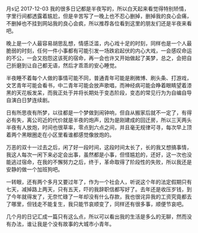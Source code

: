 月s记
2017-12-03
我的很多日记都是半夜写的，所以白天起来看觉得特别矫情，字里行间都透露着尴尬，但是辛苦写了一晚上也不忍心删掉，删掉我的良心会痛，不删掉也不挂到网站我的良心会疯，所以推荐各位看到这里的朋友们还是半夜来看吧。


晚上是一个人最容易胡思乱想，情感泛滥，内心戏十足的时刻，同样也是一个人最脆弱的时刻，任何一件小事都有可能引发一场跌宕起伏的内心大戏，一会感叹命运的不公，一会又抱怨这该死的宿命，再一会也许又开始做起了美梦，总之，会把自己折磨到让自己都无语，然后才乖乖的安心睡觉。


半夜睡不着每个人做的事情可能不同，普通青年可能是刷微博、刷头条、打游戏，文艺青年可能会看书，中二青年可能会放声歌唱，而神经病可能会睁着眼睛望着漆黑的天花板发呆，而我正处于并将长期处于变态阶段，变态的常见行为为自编自导自演白日梦连续剧。


日有所思夜有所梦，以往都是一个梦做到闹钟响，但自从搬家后就不一定了，有得必有失，离公司近的代价就是半夜的炮声，因为是刚建成的回迁房，所以三天两头半夜有人放炮，时间也很草率，零点到六点之间，并且毫无规律可寻，每次早上顶着两个黑眼圈走在小区里看谁都感觉像放炮的。


万恶的双十一过去之后，闲了好一段时间，这段时间太长了，长的我又想搞事情，我这人每次一闲下来必定会出事，虽然都是小事，但怪尴尬的，还好，这一次也没能逃过宿命，在我的不懈努力之后，终于，革命取得了阶段性的失败，所以我还是安静的做一个加班狗吧。


一转眼，还有两个多月又要过年了，作为一个社会人，听说这个年的法定假期只有七天，减掉路上两天，只有五天，吓的我辞职信都写好了。去年还是收压岁钱，到了今年就得发了，无奈忙碌了一年却没有什么存款，我也很诧异我的工资究竟都去了哪里，但钱走不能复生，我只能节哀顺变了，同样还有很多事，顺便节哀吧。


几个月的日记汇成一篇只有这么点，所以可以看出我的生活是多么的无聊，然而没有办法，谁让我是个没有故事的大城市小青年。